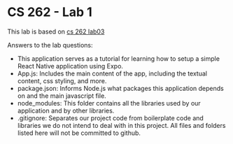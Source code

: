 # CS 262 - Lab 1

This lab is based on [cs 262 lab03](https://cs.calvin.edu/courses/cs/262/kvlinden/01introduction/lab.html)

Answers to the lab questions:
* This application serves as a tutorial for learning how to setup a simple React Native application using Expo.
* App.js: Includes the main content of the app, including the textual content, css styling, and more.
* package.json: Informs Node.js what packages this application depends on and the main javascript file.
* node_modules: This folder contains all the libraries used by our application and by other libraries.
* .gitignore: Separates our project code from boilerplate code and libraries we do not intend to deal with in this project. All files and folders listed here will not be committed to github.

